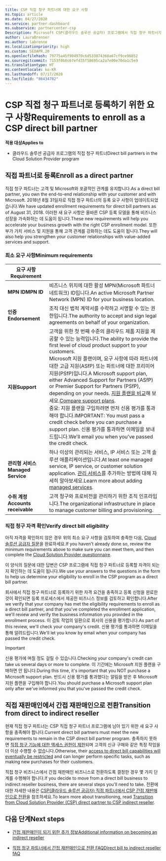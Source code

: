```yaml
---
title: CSP 직접 청구 파트너에 대한 요구 사항
ms.topic: article
ms.date: 04/27/2020
ms.service: partner-dashboard
ms.subservice: partnercenter-csp
Description: Microsoft CSP(클라우드 솔루션 공급자) 프로그램에서 직접 청구 파트너가 되기 위해 최신 지원 및 서비스 요구 사항을 충족하는 방법을 알아봅니다.
author: LauraBrenner
ms.author: labrenne
ms.localizationpriority: high
ms.custom: SEOAPR.20
ms.openlocfilehash: 79775a45f904970c6d533874360a67cf9ce96852
ms.sourcegitcommit: 7153f0b8c67efd35f58695ca2a7e00e70da1c5e9
ms.translationtype: HT
ms.contentlocale: ko-KR
ms.lasthandoff: 07/17/2020
ms.locfileid: "86434702"
---
```

# <a name="requirements-to-enroll-as-a-csp-direct-bill-partner"></a><span data-ttu-id="6a41b-103">CSP 직접 청구 파트너로 등록하기 위한 요구 사항</span><span class="sxs-lookup"><span data-stu-id="6a41b-103">Requirements to enroll as a CSP direct bill partner</span></span>

<span data-ttu-id="6a41b-104">**적용 대상**</span><span class="sxs-lookup"><span data-stu-id="6a41b-104">**Applies to**</span></span>

- <span data-ttu-id="6a41b-105">클라우드 솔루션 공급자 프로그램의 직접 청구 파트너</span><span class="sxs-lookup"><span data-stu-id="6a41b-105">Direct bill partners in the Cloud Solution Provider program</span></span>

## <a name="enroll-as-a-direct-partner"></a><span data-ttu-id="6a41b-106">직접 파트너로 등록</span><span class="sxs-lookup"><span data-stu-id="6a41b-106">Enroll as a direct partner</span></span>

<span data-ttu-id="6a41b-107">직접 청구 파트너는 고객 및 Microsoft와 포괄적인 관계를 유지합니다.</span><span class="sxs-lookup"><span data-stu-id="6a41b-107">As a direct bill partner, you own the end-to-end relationship with your customer and with Microsoft.</span></span> <span data-ttu-id="6a41b-108">2018년 8월 31일자로 직접 청구 파트너의 등록 요구 사항이 업데이트되었습니다.</span><span class="sxs-lookup"><span data-stu-id="6a41b-108">We have updated enrollment requirements for direct bill partners as of August 31, 2018.</span></span> <span data-ttu-id="6a41b-109">이러한 새 요구 사항은 올바른 CSP 등록 모델을 통해 비즈니스 성장을 가속화하는 데 도움이 됩니다.</span><span class="sxs-lookup"><span data-stu-id="6a41b-109">These new requirements will help you accelerate your business growth with the right CSP enrollment model.</span></span> <span data-ttu-id="6a41b-110">또한 부가 가치 서비스 및 지원을 통해 고객 관계를 강화하는 데도 도움이 됩니다.</span><span class="sxs-lookup"><span data-stu-id="6a41b-110">They will also help you strengthen your customer relationships with value-added services and support.</span></span>

### <a name="minimum-requirements"></a><span data-ttu-id="6a41b-111">최소 요구 사항</span><span class="sxs-lookup"><span data-stu-id="6a41b-111">Minimum requirements</span></span>

|<span data-ttu-id="6a41b-112">**요구 사항**</span><span class="sxs-lookup"><span data-stu-id="6a41b-112">**Requirement**</span></span>|                             |
|--------------------------------|--------------------------------------------------------------|
|<span data-ttu-id="6a41b-113">**MPN ID**</span><span class="sxs-lookup"><span data-stu-id="6a41b-113">**MPN ID**</span></span>   |<span data-ttu-id="6a41b-114">비즈니스 위치에 대한 활성 MPN(Microsoft 파트너 네트워크) ID입니다.</span><span class="sxs-lookup"><span data-stu-id="6a41b-114">An active Microsoft Partner Network (MPN) ID for your business location.</span></span>    |
|<span data-ttu-id="6a41b-115">**인증**</span><span class="sxs-lookup"><span data-stu-id="6a41b-115">**Endorsement**</span></span>   |<span data-ttu-id="6a41b-116">조직 대신 법적 계약서를 수락하고 서명할 수 있는 권한입니다.</span><span class="sxs-lookup"><span data-stu-id="6a41b-116">The authority to accept and sign legal agreements on behalf of your organization.</span></span>|
|<span data-ttu-id="6a41b-117">**지원**</span><span class="sxs-lookup"><span data-stu-id="6a41b-117">**Support**</span></span>   |<span data-ttu-id="6a41b-118">고객을 위한 첫 번째 수준의 클라우드 제품 지원을 제공할 수 있는 능력입니다.</span><span class="sxs-lookup"><span data-stu-id="6a41b-118">The ability to provide the first level of cloud product support to your customers.</span></span> <br/><span data-ttu-id="6a41b-119">Microsoft 지원 플랜이며, 요구 사항에 따라 파트너에 대한 고급 지원(ASfP) 또는 파트너에 대한 프리미어 지원(PSfP)입니다.</span><span class="sxs-lookup"><span data-stu-id="6a41b-119">A Microsoft support plan, either Advanced Support for Partners (ASfP) or Premier Support for Partners (PSfP), depending on your needs.</span></span> <span data-ttu-id="6a41b-120">[지원 플랜을 비교](https://partner.microsoft.com/support/partnersupport)해 보세요.</span><span class="sxs-lookup"><span data-stu-id="6a41b-120">[Compare support plans](https://partner.microsoft.com/support/partnersupport).</span></span><br/> <span data-ttu-id="6a41b-121">중요: 지원 플랜을 구입하려면 먼저 신용 평가를 통과해야 합니다.</span><span class="sxs-lookup"><span data-stu-id="6a41b-121">IMPORTANT: You must pass a credit check before you can purchase a support plan.</span></span> <span data-ttu-id="6a41b-122">신용 평가를 통과하면 이메일을 보내 드립니다.</span><span class="sxs-lookup"><span data-stu-id="6a41b-122">We'll email you when you've passed the credit check.</span></span> |
|<span data-ttu-id="6a41b-123">**관리형 서비스**</span><span class="sxs-lookup"><span data-stu-id="6a41b-123">**Managed Service**</span></span>   |<span data-ttu-id="6a41b-124">하나 이상의 관리되는 서비스, IP 서비스 또는 고객 솔루션 애플리케이션입니다.</span><span class="sxs-lookup"><span data-stu-id="6a41b-124">At least one managed service, IP service, or customer solution application.</span></span> <span data-ttu-id="6a41b-125">[관리 서비스](https://partner.microsoft.com/business-opportunities/managed-services-provider)를 추가하는 방법에 대해 자세히 알아보세요.</span><span class="sxs-lookup"><span data-stu-id="6a41b-125">Learn more about adding [managed services](https://partner.microsoft.com/business-opportunities/managed-services-provider).</span></span>|
|<span data-ttu-id="6a41b-126">**수취 계정**</span><span class="sxs-lookup"><span data-stu-id="6a41b-126">**Accounts receivable**</span></span> |<span data-ttu-id="6a41b-127">고객 청구와 프로비전을 관리하기 위한 조직 인프라입니다.</span><span class="sxs-lookup"><span data-stu-id="6a41b-127">The organizational infrastructure in place to manage customer billing and provisioning.</span></span>

### <a name="verify-direct-bill-eligibility"></a><span data-ttu-id="6a41b-128">직접 청구 자격 확인</span><span class="sxs-lookup"><span data-stu-id="6a41b-128">Verify direct bill eligibility</span></span>

<span data-ttu-id="6a41b-129">아직 자격을 확인하지 않은 경우 위의 최소 요구 사항을 검토하여 충족한 다음, [Cloud 솔루션 공급자 질문](https://partner.microsoft.com/cloud-solution-provider/assessment)을 완료하세요.</span><span class="sxs-lookup"><span data-stu-id="6a41b-129">If you haven't already done so, review the minimum requirements above to make sure you can meet them, and then complete the [Cloud Solution Provider questionnaire](https://partner.microsoft.com/cloud-solution-provider/assessment).</span></span>

<span data-ttu-id="6a41b-130">이 양식의 질문에 대한 답변은 CSP 프로그램에 직접 청구 파트너로 등록할 자격이 되는지 확인하는 데 도움이 됩니다.</span><span class="sxs-lookup"><span data-stu-id="6a41b-130">We use your answers to the questions in the form to help us determine your eligibility to enroll in the CSP program as a direct bill partner.</span></span>

<span data-ttu-id="6a41b-131">회사에서 직접 청구 파트너로 등록하기 위한 자격 요건을 충족하고 등록 신청을 완료한 것이 확인되면 등록 프로세스에서 제공한 비즈니스 정보를 검토하고 확인합니다.</span><span class="sxs-lookup"><span data-stu-id="6a41b-131">After we verify that your company has met the eligibility requirements to enroll as a direct bill partner, and that you've completed the enrollment application, we'll review and verify the business information you provided in the enrollment process.</span></span> <span data-ttu-id="6a41b-132">이 검토 작업의 일환으로 회사의 신용을 평가합니다.</span><span class="sxs-lookup"><span data-stu-id="6a41b-132">As part of this review, we'll check your company's credit.</span></span> <span data-ttu-id="6a41b-133">신용 평가를 통과하면 이메일을 통해 알려드립니다.</span><span class="sxs-lookup"><span data-stu-id="6a41b-133">We'll let you know by email when your company has passed the credit check.</span></span>

>[!IMPORTANT]
><span data-ttu-id="6a41b-134">신용 평가에 며칠 정도 걸릴 수 있습니다.</span><span class="sxs-lookup"><span data-stu-id="6a41b-134">Checking your company's credit can take us several days or more to complete.</span></span> <span data-ttu-id="6a41b-135">이 기간에는 Microsoft 지원 플랜을 구매하면 안 됩니다.</span><span class="sxs-lookup"><span data-stu-id="6a41b-135">During this time, it's important that you NOT purchase a Microsoft support plan.</span></span> <span data-ttu-id="6a41b-136">반드시 신용 평가를 통과했다는 알림을 받은 후 Microsoft 지원 플랜을 구입해야 합니다.</span><span class="sxs-lookup"><span data-stu-id="6a41b-136">You should purchase a Microsoft support plan only after we've informed you that you've passed the credit check.</span></span>

## <a name="transition-from-direct-to-indirect-reseller"></a><span data-ttu-id="6a41b-137">직접 재판매인에서 간접 재판매인으로 전환</span><span class="sxs-lookup"><span data-stu-id="6a41b-137">Transition from direct to indirect reseller</span></span>

<span data-ttu-id="6a41b-138">현재 직접 청구 파트너는 CSP 직접 청구 파트너 프로그램에 남아 있기 위한 새 요구 사항을 충족해야 합니다.</span><span class="sxs-lookup"><span data-stu-id="6a41b-138">Current direct bill partners must meet the new requirements to remain in the CSP direct bill partner program.</span></span> <span data-ttu-id="6a41b-139">충족하지 못하면 [직접 청구 기능에 대한 액세스 권한이 제한](restricted-direct-bill-capabilities.md)되며 고객의 신규 구매와 같은 특정 작업을 더 이상 수행할 수 없습니다.</span><span class="sxs-lookup"><span data-stu-id="6a41b-139">Otherwise, their [access to direct bill capabilities will eventually be restricted](restricted-direct-bill-capabilities.md) and can longer perform specific tasks, such as making new purchases for their customers.</span></span>

<span data-ttu-id="6a41b-140">직접 청구 비즈니스에서 간접 재판매인 비즈니스로 전환하도록 결정한 경우 몇 가지 단계를 수행해야 합니다.</span><span class="sxs-lookup"><span data-stu-id="6a41b-140">If you decide to move from a direct bill business to indirect reseller business, there are several steps you'll need to take.</span></span> <span data-ttu-id="6a41b-141">전환에 대한 자세한 내용은 [CSP(클라우드 솔루션 공급자) 직접 파트너에서 CSP 간접 재판매인으로 전환](transition-direct-to-indirect.md)을 참조하세요.</span><span class="sxs-lookup"><span data-stu-id="6a41b-141">To learn more about transitioning, read [Transition from Cloud Solution Provider (CSP) direct partner to CSP indirect reseller](transition-direct-to-indirect.md).</span></span>

## <a name="next-steps"></a><span data-ttu-id="6a41b-142">다음 단계</span><span class="sxs-lookup"><span data-stu-id="6a41b-142">Next steps</span></span>

- [<span data-ttu-id="6a41b-143">간접 재판매인이 되기 위한 추가 정보</span><span class="sxs-lookup"><span data-stu-id="6a41b-143">Additional information on becoming an indirect reseller</span></span>](https://assetsprod.microsoft.com/csp-directbill-to-indirect-transition.pdf)

- [<span data-ttu-id="6a41b-144">직접 청구 파트너에서 간접 재판매인으로 전환 FAQ</span><span class="sxs-lookup"><span data-stu-id="6a41b-144">Direct bill to indirect reseller fAQ</span></span>](https://assetsprod.microsoft.com/mpn/direct-bill-partner-faq.pdf)
